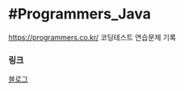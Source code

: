 #Programmers_Java
============
https://programmers.co.kr/
코딩테스트 연습문제 기록


### 링크
[블로그](teragoon.wordpress.com)

